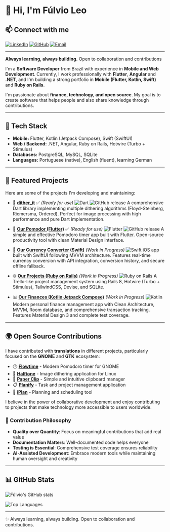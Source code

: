 # 👋 Hi, I'm Fúlvio Leo

## 📫 Connect with me
[![LinkedIn](https://img.shields.io/badge/LinkedIn-0077B5?style=for-the-badge&logo=linkedin&logoColor=white)](https://www.linkedin.com/in/fúlvio-leo-5885491a6/)
[![GitHub](https://img.shields.io/badge/GitHub-100000?style=for-the-badge&logo=github&logoColor=white)](https://github.com/Penfore)
[![Email](https://img.shields.io/badge/Email-D14836?style=for-the-badge&logo=gmail&logoColor=white)](mailto:fulvioleo.dev@pm.me)

---

**Always learning, always building.** Open to collaboration and contributions

I'm a **Software Developer** from Brazil with experience in **Mobile and Web Development**.
Currently, I work professionally with **Flutter**, **Angular** and **.NET**, and I'm building a strong portfolio in **Mobile (Flutter, Kotlin, Swift)** and **Ruby on Rails**.

I'm passionate about **finance, technology, and open source**.
My goal is to create software that helps people and also share knowledge through contributions.

---

## 🚀 Tech Stack
- **Mobile:** Flutter, Kotlin (Jetpack Compose), Swift (SwiftUI)
- **Web / Backend:** .NET, Angular, Ruby on Rails, Hotwire (Turbo + Stimulus)
- **Databases:** PostgreSQL, MySQL, SQLite
- **Languages:** Portuguese (native), English (fluent), learning German

---

## 📂 Featured Projects
Here are some of the projects I'm developing and maintaining:

- 🎨 [**dither_it**](https://github.com/Penfore/dither_it) ✅ *(Ready for use)*
  ![Dart](https://img.shields.io/badge/Dart-0175C2?style=flat&logo=dart&logoColor=white)
  ![GitHub release](https://img.shields.io/github/v/release/Penfore/dither_it?style=flat)
  A comprehensive Dart library implementing multiple dithering algorithms (Floyd-Steinberg, Riemersma, Ordered). Perfect for image processing with high performance and pure Dart implementation.

- 📱 [**Our Pomodor (Flutter)**](https://github.com/Penfore/our-pomodoro) ✅ *(Ready for use)*
  ![Flutter](https://img.shields.io/badge/Flutter-02569B?style=flat&logo=flutter&logoColor=white)
  ![GitHub release](https://img.shields.io/github/v/release/Penfore/our-pomodoro?style=flat)
  A simple and effective Pomodoro timer app built with Flutter. Open-source productivity tool with clean Material Design interface.

- 📱 [**Our Currency Converter (Swift)**](https://github.com/Penfore/our-currency-converter) *(Work in Progress)*
  ![Swift](https://img.shields.io/badge/Swift-FA7343?style=flat&logo=swift&logoColor=white)
  iOS app built with SwiftUI following MVVM architecture. Features real-time currency conversion with API integration, conversion history, and secure offline fallback.

- 🌐 [**Our Projects (Ruby on Rails)**](https://github.com/Penfore/our-projects) *(Work in Progress)*
  ![Ruby on Rails](https://img.shields.io/badge/Ruby_on_Rails-CC0000?style=flat&logo=ruby-on-rails&logoColor=white)
  A Trello-like project management system using Rails 8, Hotwire (Turbo + Stimulus), TailwindCSS, Devise, and SQLite.

- 📊 [**Our Finances (Kotlin Jetpack Compose)**](https://github.com/Penfore/our-finances) *(Work in Progress)*
  ![Kotlin](https://img.shields.io/badge/Kotlin-0095D5?style=flat&logo=kotlin&logoColor=white)
  Modern personal finance management app with Clean Architecture, MVVM, Room database, and comprehensive transaction tracking. Features Material Design 3 and complete test coverage.

---

## 🌍 Open Source Contributions
I have contributed with **translations** in different projects, particularly focused on the **GNOME** and **GTK** ecosystem:

- 🕐 [**Flowtime**](https://github.com/Penfore/Flowtime) - Modern Pomodoro timer for GNOME
- 🎨 [**Halftone**](https://github.com/Penfore/Halftone) - Image dithering application for Linux
- 📎 [**Paper Clip**](https://github.com/Penfore/Paper-Clip) - Simple and intuitive clipboard manager
- 📋 [**Planify**](https://github.com/Penfore/planify) - Task and project management application
- 📅 [**iPlan**](https://github.com/Penfore/iplan) - Planning and scheduling tool

I believe in the power of collaborative development and enjoy contributing to projects that make technology more accessible to users worldwide.

### 🎯 Contribution Philosophy
- **Quality over Quantity**: Focus on meaningful contributions that add real value
- **Documentation Matters**: Well-documented code helps everyone
- **Testing is Essential**: Comprehensive test coverage ensures reliability
- **AI-Assisted Development**: Embrace modern tools while maintaining human oversight and creativity

---

## 📊 GitHub Stats

![Fúlvio's GitHub stats](https://github-readme-stats.vercel.app/api?username=Penfore&show_icons=true&theme=default&hide_border=true&count_private=true)

![Top Languages](https://github-readme-stats.vercel.app/api/top-langs/?username=Penfore&layout=compact&theme=default&hide_border=true)

---

✨ Always learning, always building. Open to collaboration and contributions.
